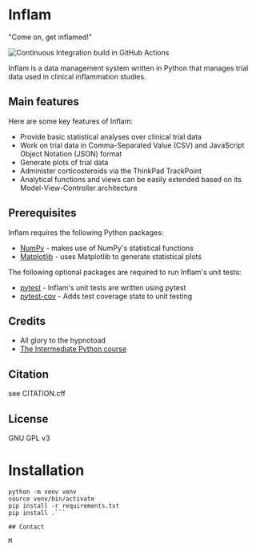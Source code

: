 # Inflam

"Come on, get inflamed!"

![Continuous Integration build in GitHub Actions](https://github.com/christophra/python-intermediate-inflammation/workflows/CI/badge.svg?branch=main)

Inflam is a data management system written in Python that manages trial data used in clinical inflammation studies.

## Main features

Here are some key features of Inflam:

- Provide basic statistical analyses over clinical trial data
- Work on trial data in Comma-Separated Value (CSV) and JavaScript Object Notation (JSON) format
- Generate plots of trial data
- Administer corticosteroids via the ThinkPad TrackPoint
- Analytical functions and views can be easily extended based on its Model-View-Controller architecture

## Prerequisites

Inflam requires the following Python packages:

- [NumPy](https://www.numpy.org/) - makes use of NumPy's statistical functions
- [Matplotlib](https://matplotlib.org/stable/index.html) - uses Matplotlib to generate statistical plots

The following optional packages are required to run Inflam's unit tests:

- [pytest](https://docs.pytest.org/en/stable/) - Inflam's unit tests are written using pytest
- [pytest-cov](https://pypi.org/project/pytest-cov/) - Adds test coverage stats to unit testing

## Credits

- All glory to the hypnotoad
- [The Intermediate Python course](https://carpentries-incubator.github.io/python-intermediate-development)

## Citation

see CITATION.cff

## License

GNU GPL v3

# Installation

```
python -m venv venv
source venv/bin/activate
pip install -r requirements.txt
pip install .``` 

## Contact

M